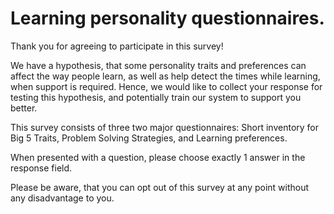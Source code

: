 # Learning personality questionnaires.

Thank you for agreeing to participate in this survey!

We have a hypothesis, that some personality traits and preferences can affect the way people learn, as well as help detect the times while learning, when support is required. Hence, we would like to collect your response for testing this hypothesis, and potentially train our system to support you better.

This survey consists of three two major questionnaires: Short inventory for Big 5 Traits, Problem Solving Strategies, and Learning preferences.  

When presented with a question, please choose exactly 1 answer in the response field. 

Please be aware, that you can opt out of this survey at any point without any disadvantage to you. 